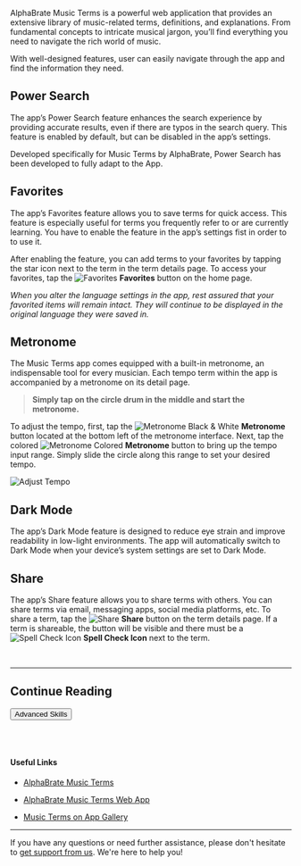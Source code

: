 AlphaBrate Music Terms is a powerful web application that provides an extensive library of music-related terms, definitions, and explanations. From fundamental concepts to intricate musical jargon, you’ll find everything you need to navigate the rich world of music.

With well-designed features, user can easily navigate through the app and find the information they need.

## Power Search

The app’s Power Search feature enhances the search experience by providing accurate results, even if there are typos in the search query. This feature is enabled by default, but can be disabled in the app’s settings.

Developed specifically for Music Terms by AlphaBrate, Power Search has been developed to fully adapt to the App.

## Favorites

The app’s Favorites feature allows you to save terms for quick access. This feature is especially useful for terms you frequently refer to or are currently learning. You have to enable the feature in the app’s settings fist in order to to use it.

After enabling the feature, you can add terms to your favorites by tapping the star icon next to the term in the term details page. To access your favorites, tap the <span class="nowrap">![Favorites](assets/mst_star.svg?size=text&bg=transparent&float-vert=center) **Favorites**</span> button on the home page.

<font class="color-more-gray">

*When you alter the language settings in the app, rest assured that your favorited items will remain intact. They will continue to be displayed in the original language they were saved in.*

</font>

## Metronome

The Music Terms app comes equipped with a built-in metronome, an indispensable tool for every musician. Each tempo term within the app is accompanied by a metronome on its detail page.

> **Simply tap on the circle drum in the middle and start the metronome.**

To adjust the tempo, first, tap the <span class="nowrap">![Metronome Black & White](assets/bw_mtrn.svg?size=text&bg=transparent&float-vert=center) **Metronome**</span> button located at the bottom left of the metronome interface. Next, tap the colored <span class="nowrap">![Metronome Colored](assets/c_mtrn.svg?size=text&bg=transparent&float-vert=center)</span> **Metronome** button to bring up the tempo input range. Simply slide the circle along this range to set your desired tempo.

![Adjust Tempo](assets/m_ip_adj_tmp.png)

## Dark Mode

The app’s Dark Mode feature is designed to reduce eye strain and improve readability in low-light environments. The app will automatically switch to Dark Mode when your device’s system settings are set to Dark Mode.

## Share

The app’s Share feature allows you to share terms with others. You can share terms via email, messaging apps, social media platforms, etc. To share a term, tap the <span class="nowrap">![Share](assets/share.png?size=text&bg=transparent&float-vert=center) **Share**</span> button on the term details page. If a term is shareable, the button will be visible and there must be a <span class="nowrap">![Spell Check Icon](assets/mst_spellcheck.svg?size=text&bg=transparent&float-vert=center) **Spell Check Icon**</span> next to the term.

<br>
<hr>

<h2 class="center">Continue Reading</h2>

<a href="?article=adv" class="center no-margin"><button>Advanced Skills</button></a>

<br>

<div class="space-break dots" data-height="4"></div>
<br>

#### Useful Links

- [AlphaBrate Music Terms](https://musicterms.github.io?redirect=no-redirect)

- [AlphaBrate Music Terms Web App](https://musicterms.github.io/app)

- [Music Terms on App Gallery](https://alphabrate.github.io/apps/app/music-terms)

<hr>

If you have any questions or need further assistance, please don't hesitate to [get support from us](https://alphabrate.github.io/about/support). We're here to help you!

